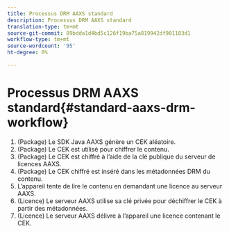 ```yaml
---
title: Processus DRM AAXS standard
description: Processus DRM AAXS standard
translation-type: tm+mt
source-git-commit: 89bdda1d4bd5c126f19ba75a819942df901183d1
workflow-type: tm+mt
source-wordcount: '95'
ht-degree: 0%

---
```



# Processus DRM AAXS standard{#standard-aaxs-drm-workflow}

1. (Package) Le SDK Java AAXS génère un CEK aléatoire.
1. (Package) Le CEK est utilisé pour chiffrer le contenu.
1. (Package) Le CEK est chiffré à l’aide de la clé publique du serveur de licences AAXS.
1. (Package) Le CEK chiffré est inséré dans les métadonnées DRM du contenu.
1. L’appareil tente de lire le contenu en demandant une licence au serveur AAXS.
1. (Licence) Le serveur AAXS utilise sa clé privée pour déchiffrer le CEK à partir des métadonnées.
1. (Licence) Le serveur AAXS délivre à l’appareil une licence contenant le CEK.
